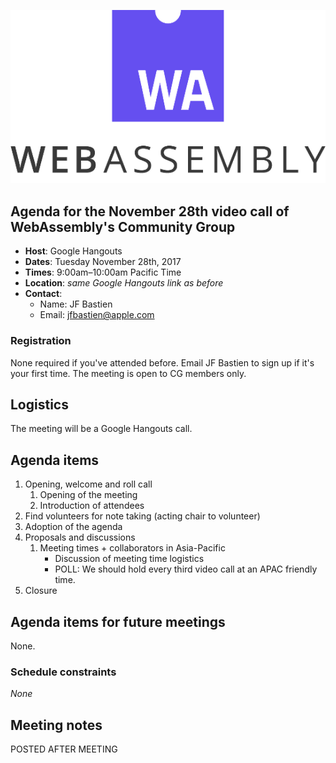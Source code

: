 ![WebAssembly logo](/images/WebAssembly.png)

## Agenda for the November 28th video call of WebAssembly's Community Group

- **Host**: Google Hangouts
- **Dates**: Tuesday November 28th, 2017
- **Times**: 9:00am–10:00am Pacific Time
- **Location**: *same Google Hangouts link as before*
- **Contact**:
    - Name: JF Bastien
    - Email: jfbastien@apple.com

### Registration

None required if you've attended before. Email JF Bastien to sign up if it's
your first time. The meeting is open to CG members only.

## Logistics

The meeting will be a Google Hangouts call.

## Agenda items

1. Opening, welcome and roll call
    1. Opening of the meeting
    1. Introduction of attendees
1. Find volunteers for note taking (acting chair to volunteer)
1. Adoption of the agenda
1. Proposals and discussions
    1. Meeting times + collaborators in Asia-Pacific
       * Discussion of meeting time logistics
       * POLL: We should hold every third video call at an APAC friendly time.
1. Closure

## Agenda items for future meetings

None.

### Schedule constraints

*None*

## Meeting notes

POSTED AFTER MEETING
